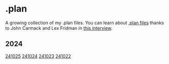 # .plan
A growing collection of my .plan files. You can learn about [.plan files](https://youtu.be/I845O57ZSy4?si=gUlCXAdB73OYbl1U&t=4308) thanks to John Carmack and Lex Fridman in [this interview](https://youtu.be/I845O57ZSy4?si=gUlCXAdB73OYbl1U&t=4308).

## 2024
[241025](2024/241025.md)
[241024](2024/241024.md)
[241023](2024/241023.md)
[241022](2024/241022.md)
